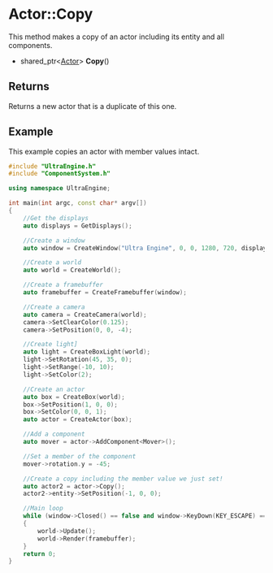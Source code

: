 # Actor::Copy

This method makes a copy of an actor including its entity and all components.

- shared_ptr<[Actor](Actor.md)> **Copy**()

## Returns

Returns a new actor that is a duplicate of this one.

## Example

This example copies an actor with member values intact.

```c++
#include "UltraEngine.h"
#include "ComponentSystem.h"

using namespace UltraEngine;

int main(int argc, const char* argv[])
{
    //Get the displays
    auto displays = GetDisplays();

    //Create a window
    auto window = CreateWindow("Ultra Engine", 0, 0, 1280, 720, displays[0], WINDOW_CENTER | WINDOW_TITLEBAR);

    //Create a world
    auto world = CreateWorld();

    //Create a framebuffer
    auto framebuffer = CreateFramebuffer(window);

    //Create a camera
    auto camera = CreateCamera(world);
    camera->SetClearColor(0.125);
    camera->SetPosition(0, 0, -4);

    //Create light]
    auto light = CreateBoxLight(world);
    light->SetRotation(45, 35, 0);
    light->SetRange(-10, 10);
    light->SetColor(2);

    //Create an actor
    auto box = CreateBox(world);
    box->SetPosition(1, 0, 0);
    box->SetColor(0, 0, 1);
    auto actor = CreateActor(box);

    //Add a component
    auto mover = actor->AddComponent<Mover>();

    //Set a member of the component
    mover->rotation.y = -45;

    //Create a copy including the member value we just set!
    auto actor2 = actor->Copy();
    actor2->entity->SetPosition(-1, 0, 0);

    //Main loop
    while (window->Closed() == false and window->KeyDown(KEY_ESCAPE) == false)
    {
        world->Update();
        world->Render(framebuffer);
    }
    return 0;
}
```
